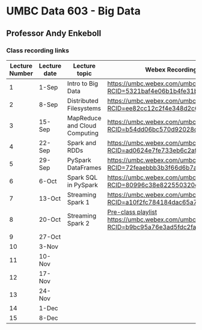 # UMBC Data 603 - Big Data
## Professor Andy Enkeboll

### Class recording links
|Lecture Number|Lecture date|Lecture topic                |Webex Recording Link                                                     |
|--------------|------------|-----------------------------|-------------------------------------------------------------------------|
|1             |1-Sep       |Intro to Big Data            |https://umbc.webex.com/umbc/ldr.php?RCID=5321baf4e06b1b4fe31b0e11097a14e6|
|2             |8-Sep       |Distributed Filesystems      |https://umbc.webex.com/umbc/ldr.php?RCID=ee82cc12c2f4e348d2c621ae35afe1da|
|3             |15-Sep      |MapReduce and Cloud Computing|https://umbc.webex.com/umbc/ldr.php?RCID=b54dd06bc570d92028c5f7358b6d391c|
|4             |22-Sep      |Spark and RDDs               |https://umbc.webex.com/umbc/ldr.php?RCID=ad0624e7fe733eb6c2af76516b43e4d3|
|5             |29-Sep      |PySpark DataFrames           |https://umbc.webex.com/umbc/ldr.php?RCID=72feaebbb3b3f66d6b7ac71867eb6cde|
|6             |6-Oct       |Spark SQL in PySpark         |https://umbc.webex.com/umbc/ldr.php?RCID=80996c38e822550320cb871891445896|
|7             |13-Oct      |Streaming Spark 1            |https://umbc.webex.com/umbc/ldr.php?RCID=a10f2fc784184dac65a7aeed916118da|
|8             |20-Oct      |Streaming Spark 2            |[Pre-class playlist](https://www.youtube.com/playlist?list=PLa7VYi0yPIH0KbnJQcMv5N9iW8HkZHztH)<br /> https://umbc.webex.com/umbc/ldr.php?RCID=b9bc95a76e3ad5fdc2fa4325d660c52b|
|9             |27-Oct      |                             |                                                                         |
|10            |3-Nov       |                             |                                                                         |
|11            |10-Nov      |                             |                                                                         |
|12            |17-Nov      |                             |                                                                         |
|13            |24-Nov      |                             |                                                                         |
|14            |1-Dec       |                             |                                                                         |
|15            |8-Dec       |                             |           
